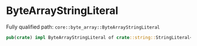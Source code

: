 # ByteArrayStringLiteral

Fully qualified path: `core::byte_array::ByteArrayStringLiteral`

```rust
pub(crate) impl ByteArrayStringLiteral of crate::string::StringLiteral<ByteArray>;
```

